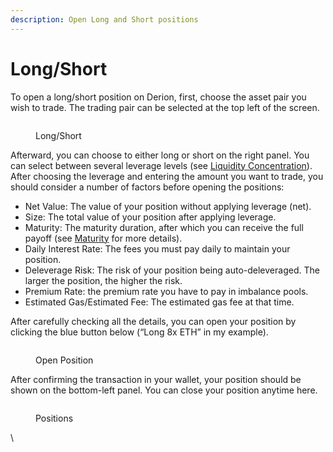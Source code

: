 ```yaml
---
description: Open Long and Short positions
---
```


# Long/Short

To open a long/short position on Derion, first, choose the asset pair you wish to trade. The trading pair can be selected at the top left of the screen.

<figure><img src="https://lh6.googleusercontent.com/CaBrGPHsP0z9y2OgljQz__O8lrjT4xj055TYsfZMRZ1JIE38BhOHVIuGSDCqxbLxE5YpIVpuEaz9qlImD3BtHTbcKIn1c8LadQbEMm95DZwoNCHb1ASyAa3ZfXnzybF-tMvUphhxeY8vEJKXfmM-WwM" alt=""><figcaption><p>Long/Short</p></figcaption></figure>

Afterward, you can choose to either long or short on the right panel. You can select between several leverage levels (see [Liquidity Concentration](broken-reference)). After choosing the leverage and entering the amount you want to trade, you should consider a number of factors before opening the positions:

* Net Value: The value of your position without applying leverage (net).
* Size: The total value of your position after applying leverage.
* Maturity: The maturity duration, after which you can receive the full payoff (see [Maturity](https://docs.google.com/document/d/1YXQInjODz16fAvQaSxkoQdiwUgqrXK_ChF22ktXeUW8/edit#heading=h.718x1tqf6404) for more details).
* Daily Interest Rate: The fees you must pay daily to maintain your position.
* Deleverage Risk: The risk of your position being auto-deleveraged. The larger the position, the higher the risk.
* Premium Rate: the premium rate you have to pay in imbalance pools.&#x20;
* Estimated Gas/Estimated Fee: The estimated gas fee at that time.

After carefully checking all the details, you can open your position by clicking the blue button below (“Long 8x ETH” in my example).

<figure><img src="https://lh5.googleusercontent.com/Bf8a6Zbd-QfY3_bdtZ0GkBItF3tH4h-0WayimfYiiWaEC5nkqOTrVE-JmqMWow8_88Y0Xgukw13n2r3YHXaeaPNcE0FvP46kHeNkun1tov8Lp1XpgKvol9CuWxshm3lUEyLfykwbH-c0q21BijGtq4o" alt=""><figcaption><p>Open Position</p></figcaption></figure>

After confirming the transaction in your wallet, your position should be shown on the bottom-left panel. You can close your position anytime here.

<figure><img src="https://lh4.googleusercontent.com/KZIOC65knt3P_cBQqmLpE-BSMhOxpOtHxQp55tA4HvXsfsv-Oj4XZhEB7DCrcNqfu1ZxezEobNrteBvQ1oEF_C1M61hnPXFUkiEyUrxOWO5ZzAT-UN5oNVnHkg3O78SwFtP5h9SQv7n49bZS8mVogr0" alt=""><figcaption><p>Positions</p></figcaption></figure>

\
